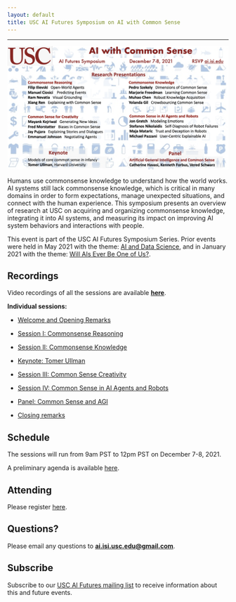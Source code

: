 ```yaml
---
layout: default
title: USC AI Futures Symposium on AI with Common Sense
---
```

---


<img src="images/common-sense-12.png" alt="common-sense-info" width="1000" />


Humans use commonsense knowledge to understand how the world works.  AI systems still lack commonsense knowledge, which is critical in many domains in order to form expectations, manage unexpected situations, and connect with the human experience. This symposium presents an overview of research at USC on acquiring and organizing commonsense knowledge, integrating it into AI systems, and measuring its impact on improving AI system behaviors and interactions with people.

This event is part of the USC AI Futures Symposium Series. Prior events were held in May 2021 with the theme: [AI and Data Science](https://www.isi.edu/events/ai-symposium/), and in January 2021 with the theme: [Will AIs Ever Be One of Us?](https://www.isi.edu/events/ai_symposium_2021).

## Recordings

Video recordings of all the sessions are available <a href="https://www.youtube.com/playlist?list=PLknXvJJeEDaLtCMYo2-ggdfOPJKiZq89c"><b>here</b></a>.

**Individual sessions:**

* <a href="https://youtu.be/JJ2a8Eleox0">Welcome and Opening Remarks</a>

* <a href="https://youtu.be/h6sTdb1GD1g">Session I: Commonsense Reasoning</a>

* <a href="https://youtu.be/YH6mft4NcYI">Session II: Commonsense Knowledge</a>

* <a href="https://youtu.be/hbJskihE6AM">Keynote: Tomer Ullman</a>
 
* <a href="https://youtu.be/JJ2a8Eleox0">Session III: Common Sense Creativity</a>

* <a href="https://youtu.be/MWMV1GYzF-Y">Session IV: Common Sense in AI Agents and Robots</a>

* <a href="https://youtu.be/oyzUZGfMg20">Panel: Common Sense and AGI</a>

* <a href="https://youtu.be/WISda6eyzJI">Closing remarks</a>


## Schedule

The sessions will run from 9am PST to 12pm PST on December 7-8, 2021.

A preliminary agenda is available [here](https://isi-usc-edu.github.io/USC-CommonSense-Symposium/schedule).

## Attending

Please register [here](https://isi-usc-edu.github.io/USC-CommonSense-Symposium/register).

## Questions?

Please email any questions to **ai.isi.usc.edu@gmail.com**.

## Subscribe

Subscribe to our [USC AI Futures mailing list](https://mailman.isi.edu/mailman/listinfo/usc-ai-futures-events) to receive information about this and future events.
